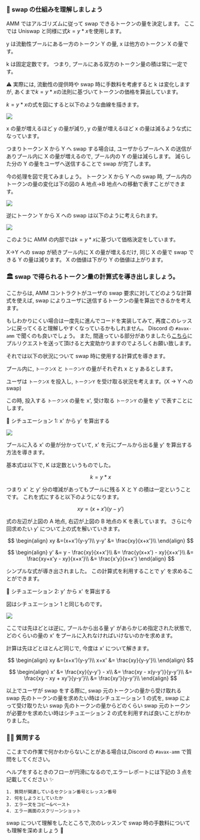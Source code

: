 ### 🐣 swap の仕組みを理解しましょう

AMM ではアルゴリズムに従って swap できるトークンの量を決定します。
ここでは Uniswap と同様に式$k = y * x$を使用します。

y は流動性プールにある一方のトークン Y の量, x は他方のトークン X の量です。

k は固定定数です。
つまり, プールにある双方のトークン量の積は常に一定です。

⚠️ 実際には, 流動性の提供時や swap 時に手数料を考慮すると k は変化しますが,
あくまで$k = y * x$の法則に基づいてトークンの価格を算出しています。

$k = y * x$の式を図にすると以下のような曲線を描きます。

![](/public/images/AVAX-amm/section-2/2_1_1.png)

x の量が増えるほど y の量が減り, y の量が増えるほど x の量は減るような式になっています。

つまりトークン X から Y へ swap する場合は, ユーザからプールへ X の送信がありプール内に X の量が増えるので,
プール内の Y の量は減らします。
減らした分の Y の量をユーザへ送信することで swap が完了します。

今の処理を図で見てみましょう。
トークン X から Y への swap 時, プール内のトークンの量の変化は下の図の A 地点->B 地点への移動で表すことができます。

![](/public/images/AVAX-amm/section-2/2_1_2.png)

逆にトークン Y から X への swap は以下のように考えられます。

![](/public/images/AVAX-amm/section-2/2_1_3.png)

このように AMM の内部では$k = y * x$に基づいて価格決定をしています。

X->Y への swap が続きプール内に X の量が増えるだけ, 同じ X の量で swap できる Y の量は減ります。
X の価値は下がり Y の価値は上がります。

### 🏛️ swap で得られるトークン量の計算式を導き出しましょう。

ここからは, AMM コントラクトがユーザの swap 要求に対してどのような計算式を使えば,
swap によりユーザに送信するトークンの量を算出できるかを考えます。

もしわかりにくい場合は一度先に進んでコードを実装してみて, 再度このレッスンに戻ってくると理解しやすくなっているかもしれません。
Discord の `#avax-amm` で聞くのも良いでしょう。
また, 間違っている部分がありましたら[こちら](https://github.com/shiftbase-xyz/UNCHAIN-projects/issues)にプルリクエストを送って頂けると大変助かりますのでよろしくお願い致します。

それでは以下の状況について swap 時に使用する計算式を導きます。

プール内に, `トークンX` と `トークンY` の量がそれぞれ x と y あるとします。

ユーザは `トークンX` を投入し, `トークンY` を受け取る状況を考えます。(X -> Y への swap)

この時, 投入する `トークンX` の量を x', 受け取る `トークンY` の量を y' で表すことにします。

🦕 シチュエーション 1: x' から y' を算出する

![](/public/images/AVAX-amm/section-2/2_1_2.png)

プールに入る x' の量が分かっていて, x' を元にプールから出る量 y' を算出する方法を導きます。

基本式は以下で, K は定数というものでした。

$$k = y * x$$

つまり x' と y' 分の増減があってもプールに残る X と Y の積は一定ということです。
これを式にすると以下のようになります。

$$xy = (x+x')(y-y')$$

式の左辺が上図の A 地点, 右辺が上図の B 地点の K を表しています。
さらに今回求めたい y' について上の式を解いていきます。

$$
\begin{align}
xy &=(x+x')(y-y')\\
y-y' &= \frac{xy}{x+x'}\\
\end{align}
$$

$$
\begin{align}
y' &= y - \frac{xy}{x+x'}\\
&= \frac{y(x+x') - xy}{x+x'}\\
&= \frac{xy+x'y - xy}{x+x'}\\
&= \frac{x'y}{x+x'}
\end{align}
$$

シンプルな式が導き出されました。
この計算式を利用することで y' を求めることができます。

🐬 シチュエーション 2: y' から x' を算出する

図はシチュエーション 1 と同じものです。

![](/public/images/AVAX-amm/section-2/2_1_2.png)

ここでは先ほどとは逆に, プールから出る量 y' があらかじめ指定された状態で, どのくらいの量の x' をプールに入れなければいけないのかを求めます。

計算は先ほどとほとんど同じで, 今度は x' について解きます。

$$
\begin{align}
xy &=(x+x')(y-y')\\
x+x' &= \frac{xy}{y-y'}\\
\end{align}
$$

$$
\begin{align}
x' &= \frac{xy}{y-y'} - x\\
&= \frac{xy - x(y-y')}{y-y'}\\
&= \frac{xy - xy + xy'}{y-y'}\\
&= \frac{xy'}{y-y'}\\
\end{align}
$$

以上でユーザが swap をする際に, swap 元のトークンの量から受け取れる swap 先のトークンの量を求めたい時はシチュエーション 1 の式を,
swap によって受け取りたい swap 先のトークンの量からどのくらい swap 元のトークンが必要かを求めたい時はシチュエーション 2 の式を利用すれば良いことがわかりました。

### 🙋‍♂️ 質問する

ここまでの作業で何かわからないことがある場合は,Discord の `#avax-amm` で質問をしてください。

ヘルプをするときのフローが円滑になるので,エラーレポートには下記の 3 点を記載してください ✨

```
1. 質問が関連しているセクション番号とレッスン番号
2. 何をしようとしていたか
3. エラー文をコピー&ペースト
4. エラー画面のスクリーンショット
```

swap について理解をしたところで,次のレッスンで swap 時の手数料についても理解を深めましょう 🎉

